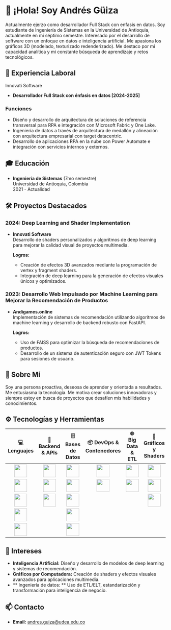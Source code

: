 # 👋 ¡Hola! Soy Andrés Güiza

Actualmente ejerzo como desarrollador Full Stack con enfasis en datos. Soy  estudiante de Ingeniería de Sistemas en la Universidad de Antioquia, actualmente en mi séptimo semestre. Interesado por el desarrollo de software con un enfoque en datos e inteligencia artificial. Me apasiona los gráficos 3D (modelado, texturizado redenderizado). Me destaco por mi capacidad analítica y mi constante búsqueda de aprendizaje y retos tecnológicos.

## 💼 Experiencia Laboral
Innovati Software
- **Desarrollador Full Stack con énfasis en datos [2024-2025]**
  
### **Funciones**
- Diseño y desarrollo de arquitectura de soluciones de referencia transversal para RPA e integración con Microsoft Fabric y One Lake.
- Ingeniería de datos a través de arquitectura de medallón y alineación con arquitectura empresarial con target datacentric.
- Desarrollo de aplicaciones RPA en la nube con Power Automate e integración con servicios internos y externos.

## 🎓 Educación

- **Ingeniería de Sistemas** (7mo semestre)  
  Universidad de Antioquia, Colombia  
  2021 - Actualidad

## 🛠 Proyectos Destacados

### 2024: Deep Learning and Shader Implementation
- **Innovati Software**  
  Desarrollo de shaders personalizados y algoritmos de deep learning para mejorar la calidad visual de proyectos multimedia.

  **Logros:**
  - Creación de efectos 3D avanzados mediante la programación de vertex y fragment shaders.
  - Integración de deep learning para la generación de efectos visuales únicos y optimizados.

### 2023: Desarrollo Web Impulsado por Machine Learning para Mejorar la Recomendación de Productos
- **Andigames.online**  
  Implementación de sistemas de recomendación utilizando algoritmos de machine learning y desarrollo de backend robusto con FastAPI.

  **Logros:**
  - Uso de FAISS para optimizar la búsqueda de recomendaciones de productos.
  - Desarrollo de un sistema de autenticación seguro con JWT Tokens para sesiones de usuario.

## 🚀 Sobre Mí

Soy una persona proactiva, deseosa de aprender y orientada a resultados. Me entusiasma la tecnología. Me motiva crear soluciones innovadoras y siempre estoy en busca de proyectos que desafíen mis habilidades y conocimientos.

## ⚙️ Tecnologías y Herramientas

| 💻 Lenguajes | 🔧 Backend & APIs | 🗄️ Bases de Datos | 📦 DevOps & Contenedores | 🌐 Big Data & ETL | 🎨 Gráficos y Shaders | 🔗 Otros |
|:------------:|:----------------:|:-----------------:|:-----------------------:|:----------------:|:---------------------:|:--------:|
| <img src="https://img.shields.io/badge/Python-3776AB?logo=python&style=flat-square" height="40" /> | <img src="https://img.shields.io/badge/FastAPI-009688?logo=fastapi&style=flat-square" height="40" /> | <img src="https://img.shields.io/badge/PostgreSQL-316192?logo=postgresql&style=flat-square" height="40" /> | <img src="https://img.shields.io/badge/Docker-2496ED?logo=docker&style=flat-square" height="40" /> | <img src="https://img.shields.io/badge/Spark-E25A1C?logo=apache-spark&style=flat-square" height="40" /> | <img src="https://img.shields.io/badge/OpenGL-5586A4?logo=opengl&style=flat-square" height="40" /> | <img src="https://img.shields.io/badge/Firebase-FFCA28?logo=firebase&style=flat-square" height="40" /> |
| <img src="https://img.shields.io/badge/JavaScript-F7DF1E?logo=javascript&style=flat-square" height="40" /> | <img src="https://img.shields.io/badge/Flask-000000?logo=flask&style=flat-square" height="40" /> | <img src="https://img.shields.io/badge/MongoDB-47A248?logo=mongodb&style=flat-square" height="40" /> | <img src="https://img.shields.io/badge/JWT-000000?logo=jsonwebtoken&style=flat-square" height="40" /> | <img src="https://img.shields.io/badge/Microsoft%20Fabric-0078D4?style=flat-square" height="40" /> | <img src="https://img.shields.io/badge/GLSL-128E68?style=flat-square" height="40" /> | |
| <img src="https://img.shields.io/badge/TypeScript-3178C6?logo=typescript&style=flat-square" height="40" /> | <img src="https://img.shields.io/badge/SpringBoot-6DB33F?logo=springboot&style=flat-square" height="40" /> | <img src="https://img.shields.io/badge/Redis-DC382D?logo=redis&style=flat-square" height="40" /> |  |  | <img src="https://img.shields.io/badge/OpenCL-ED2E25?logo=opencl&style=flat-square" height="40" /> | |
| <img src="https://img.shields.io/badge/C-00599C?logo=c&style=flat-square" height="40" /> |  | <img src="https://img.shields.io/badge/Oracle-F80000?logo=oracle&style=flat-square" height="40" /> |  |  |  | |
| <img src="https://img.shields.io/badge/Java-007396?logo=java&style=flat-square" height="40" /> |  | <img src="https://img.shields.io/badge/OneLake-0052CC?style=flat-square" height="40" /> |  |  |  | |


## 🎯 Intereses

- **Inteligencia Artificial:** Diseño y desarrollo de modelos de deep learning y sistemas de recomendación.
- **Gráficos por Computadora:** Creación de shaders y efectos visuales avanzados para aplicaciones multimedia.
- ** Ingeniería de datos: ** Uso de ETL/ELT, estandarización y transformación para inteligencia de negocio.

## 📫 Contacto

- **Email:** [andres.guiza@udea.edu.co](mailto:andres.guiza@udea.edu.co)
